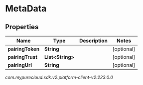 # MetaData


## Properties

| Name | Type | Description | Notes |
| ------------ | ------------- | ------------- | ------------- |
| **pairingToken** | **String** |  |  [optional] |
| **pairingTrust** | **List&lt;String&gt;** |  |  [optional] |
| **pairingUrl** | **String** |  |  [optional] |




_com.mypurecloud.sdk.v2:platform-client-v2:223.0.0_
